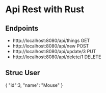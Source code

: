 # Api Rest with Rust

## Endpoints

- http://localhost:8080/api/things GET
- http://localhost:8080/api/new POST
- http://localhost:8080/api/update/3 PUT
- http://localhost:8080/api/delete/1 DELETE

## Struc User
{
    "id":3,
    "name": "Mouse"
}